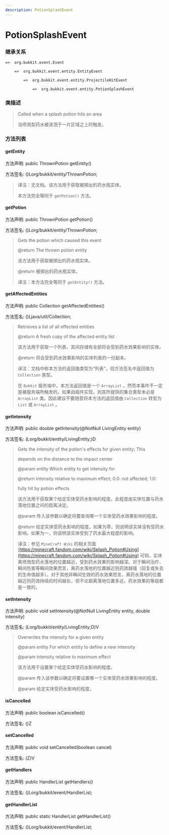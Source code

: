 ```yaml
---
description: PotionSplashEvent
---
```


# PotionSplashEvent

### 继承关系

    =>  org.bukkit.event.Event

        =>  org.bukkit.event.entity.EntityEvent

            =>  org.bukkit.event.entity.ProjectileHitEvent

                =>  org.bukkit.event.entity.PotionSplashEvent

### 类描述

> Called when a splash potion hits an area
>
> 当喷溅型药水被泼洒于一片区域之上时触发。

### 方法列表

#### getEntity

方法声明: public ThrownPotion getEntity()

方法签名: ()Lorg/bukkit/entity/ThrownPotion;

> 译注：无文档。该方法用于获取被掷出的药水瓶实体。
>
> 本方法完全等同于 `getPotion()` 方法。

#### getPotion

方法声明: public ThrownPotion getPotion()

方法签名: ()Lorg/bukkit/entity/ThrownPotion;

> Gets the potion which caused this event
>
> @return The thrown potion entity
>
> 该方法用于获取被掷出的药水瓶实体。
>
> @return 被掷出的药水瓶实体。
>
> 译注：本方法完全等同于 `getEntity()` 方法。

#### getAffectedEntities

方法声明: public Collection<LivingEntity> getAffectedEntities()

方法签名: ()Ljava/util/Collection;

> Retrieves a list of all effected entities
>
> @return A fresh copy of the affected entity list
>
> 该方法用于获取一个列表，其间存储有全部将会受到药水效果影响的实体。
>
> @return 将会受到药水效果影响的实体列表的一份副本。
>
> 译注：文档中称本方法的返回值类型为“列表”，但方法签名中返回值为 `Collection` 类型。
> 
> 在 `Bukkit` 服务端中，本方法返回值是一个 `ArrayList` 。然而本事件不一定是被服务端所触发的。如果由插件实现，则其所提供的集合类型未必是 `ArrayList` 类。因此建议不要随意将本方法的返回值由 `Collection` 转型为 `List` 或 `ArrayList` 。

#### getIntensity

方法声明: public double getIntensity(@NotNull LivingEntity entity)

方法签名: (Lorg/bukkit/entity/LivingEntity;)D

> Gets the intensity of the potion's effects for given entity; This
>
> depends on the distance to the impact center
>
> @param entity Which entity to get intensity for
>
> @return intensity relative to maximum effect; 0.0: not affected; 1.0:
>
> fully hit by potion effects
>
> 该方法用于获取某个给定实体受药水影响的程度。此程度由实体位置与药水落地位置之间的距离决定。
>
> @param 传入该参数以确定将要查询哪一个实体受药水效果影响的程度。
>
> @return 给定实体受药水影响的程度。如果为零，则说明该实体没有受药水影响。如果为一，则说明该实体受到了药水最大程度的影响。
>
> 译注：参见 `MineCraft Wiki` 的相关页面 [https://minecraft.fandom.com/wiki/Splash_Potion#Using](https://minecraft.fandom.com/wiki/Splash_Potion#Using) 可知，实体离喷溅型药水落地的位置越近，受到药水效果的影响越深。对于瞬间治疗、瞬间伤害等瞬间效果而言，离药水落地的位置越近则药效越强（回复或失去的生命值越多）。对于其他非瞬间生效的药水效果而言，离药水落地的位置越近则药效持续的时间越长，但不论距离落地位置多远，药水效果的等级都是一致的。

#### setIntensity

方法声明: public void setIntensity(@NotNull LivingEntity entity, double intensity)

方法签名: (Lorg/bukkit/entity/LivingEntity;D)V

> Overwrites the intensity for a given entity
>
> @param entity For which entity to define a new intensity
>
> @param intensity relative to maximum effect
>
> 该方法用于设置某个给定实体受药水影响的程度。
>
> @param 传入该参数以确定将要设置哪一个实体受药水效果影响的程度。
>
> @param 给定实体受药水影响的程度。

#### isCancelled

方法声明: public boolean isCancelled()

方法签名: ()Z

#### setCancelled

方法声明: public void setCancelled(boolean cancel)

方法签名: (Z)V

#### getHandlers

方法声明: public HandlerList getHandlers()

方法签名: ()Lorg/bukkit/event/HandlerList;

#### getHandlerList

方法声明: public static HandlerList getHandlerList()

方法签名: ()Lorg/bukkit/event/HandlerList;